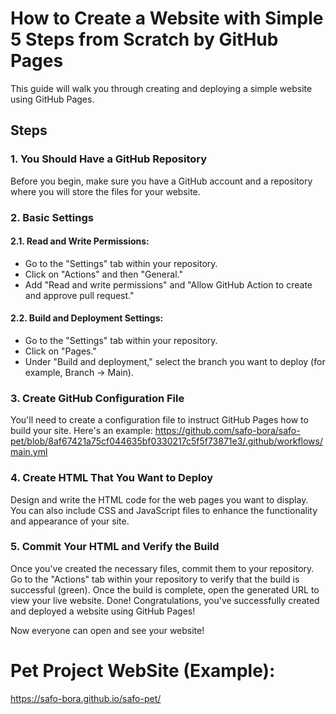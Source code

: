 # How to Create a Website with Simple 5 Steps from Scratch by GitHub Pages
This guide will walk you through creating and deploying a simple website using GitHub Pages.

## Steps

### 1. You Should Have a GitHub Repository
Before you begin, make sure you have a GitHub account and a repository where you will store the files for your website.

### 2. Basic Settings
#### 2.1. Read and Write Permissions:
- Go to the "Settings" tab within your repository.
- Click on "Actions" and then "General."
- Add "Read and write permissions" and "Allow GitHub Action to create and approve pull request."

#### 2.2. Build and Deployment Settings:
- Go to the "Settings" tab within your repository.
- Click on "Pages."
- Under "Build and deployment," select the branch you want to deploy (for example, Branch -> Main).

### 3. Create GitHub Configuration File
You'll need to create a configuration file to instruct GitHub Pages how to build your site. 
Here's an example:
https://github.com/safo-bora/safo-pet/blob/8af67421a75cf044635bf0330217c5f5f73871e3/.github/workflows/main.yml

### 4. Create HTML That You Want to Deploy
Design and write the HTML code for the web pages you want to display. 
You can also include CSS and JavaScript files to enhance the functionality and appearance of your site.

###  5. Commit Your HTML and Verify the Build
Once you've created the necessary files, commit them to your repository.
Go to the "Actions" tab within your repository to verify that the build is successful (green).
Once the build is complete, open the generated URL to view your live website.
Done!
Congratulations, you've successfully created and deployed a website using GitHub Pages! 

Now everyone can open and see your website!

# Pet Project WebSite (Example):
https://safo-bora.github.io/safo-pet/ 

